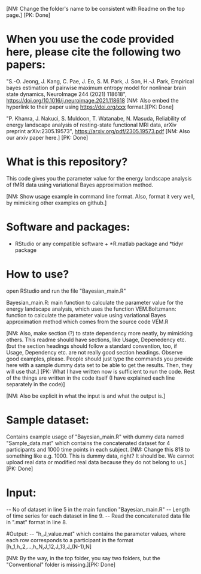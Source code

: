 [NM: Change the folder's name to be consistent with Readme on the top page.] [PK: Done]

# When you use the code provided here, please cite the following two papers:

"S.-O. Jeong, J. Kang, C. Pae, J. Eo, S. M. Park, J. Son, H.-J. Park, Empirical bayes estimation of pairwise maximum entropy model for nonlinear brain state dynamics, NeuroImage 244 (2021) 118618", https://doi.org/10.1016/j.neuroimage.2021.118618 [NM: Also embed the hyperlink to their paper using https://doi.org/xxx format.][PK: Done]

"P. Khanra, J. Nakuci, S. Muldoon, T. Watanabe, N. Masuda, Reliability of energy landscape analysis of resting-state functional MRI data, arXiv preprint arXiv:2305.19573", https://arxiv.org/pdf/2305.19573.pdf
[NM: Also our arxiv paper here.] [PK: Done]

# What is this repository?
This code gives you the parameter value for the energy landscape analysis of fMRI data using variational Bayes approximation method.

[NM: Show usage example in command line format. Also, format it very well, by mimicking other examples on github.]
# Software and packages:
- RStudio or any compatible software $+$ *R.matlab package and *tidyr package

# How to use?
open RStudio and run the file "Bayesian_main.R"

Bayesian_main.R: main function to calculate the parameter value for the energy landscape analysis, which uses the  function VEM.Boltzmann: function to calculate the parameter value using variational Bayes approximation method which comes from the source code VEM.R

[NM: Also, make section (?) to state dependency more neatly, by mimicking others. This readme should have sections, like Usage, Depenedency etc. (but the section headings should follow a standard convention, too, if Usage, Dependency etc. are not really good section headings. Observe good examples, please. People should just type the commands you provide here with a sample dummy data set to be able to get the results. Then, they will use that.] [PK: What I have written now is sufficient to run the code. Rest of the things are written in the code itself (I have explained each line separately in the code)]

[NM: Also be explicit in what the input is and what the output is.]
# Sample dataset:
Contains example usage of "Bayesian_main.R" with dummy data named "Sample_data.mat" which contains the concatenated dataset for 4 participants and 1000 time points in each subject. [NM: Change this 818 to something like e.g. 1000. This is dummy data, right? It should be. We cannot upload real data or modified real data because they do not belong to us.] [PK: Done]

# Input:
-- No of dataset in line 5 in the main function "Bayesian_main.R"
-- Length of time series for each dataset in line 9.
-- Read the concatenated data file in ".mat" format in line 8.

#Output:
-- "h_J_value.mat" which contains the parameter values, where each row corresponds to a participant in the format [h_1,h_2,...,h_N,J_12,J_13,J_(N-1),N]


[NM: By the way, in the top folder, you say two folders, but the "Conventional" folder is missing.][PK: Done]
